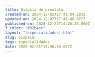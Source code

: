 ```yaml
---
title: Biópsia de próstata
created-on: 2024-12-02T17:41:04.103Z
updated-on: 2024-12-02T17:41:48.072Z
published-on: 2024-12-22T14:26:25.060Z
f_color: "#82b4cc"
layout: "[especialidades].html"
slug: biopsia
tags: especialidades
date: 2025-02-01T15:56:36.657Z
---
```

